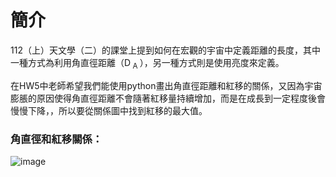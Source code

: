 # 簡介
112（上）天文學（二）的課堂上提到如何在宏觀的宇宙中定義距離的長度，其中一種方式為利用角直徑距離（D<sub> A </sub>），另一種方式則是使用亮度來定義。

在HW5中老師希望我們能使用python畫出角直徑距離和紅移的關係，又因為宇宙膨脹的原因使得角直徑距離不會隨著紅移量持續增加，而是在成長到一定程度後會慢慢下降，，所以要從關係圖中找到紅移的最大值。

### 角直徑和紅移關係：
![image](https://latex.codecogs.com/svg.image?D_A(z)=\frac{1}{1&plus;z}\int_0^z\frac{c}{H_0\sqrt{\Omega_m(1&plus;z')^3&plus;\Omega_A}}\,dz')
